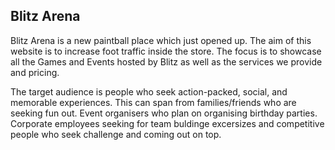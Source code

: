 ## Blitz Arena

Blitz Arena is a new paintball place which just opened up. The aim of this website is to increase foot traffic inside the store. The focus is to showcase all the Games and Events hosted by Blitz as well as the services we provide and pricing.

The target audience is people who seek action-packed, social, and memorable experiences. This can span from families/friends who are seeking fun out. Event organisers who plan on organising birthday parties. Corporate employees seeking for team buldinge excersizes and competitive people who seek challenge and coming out on top.


